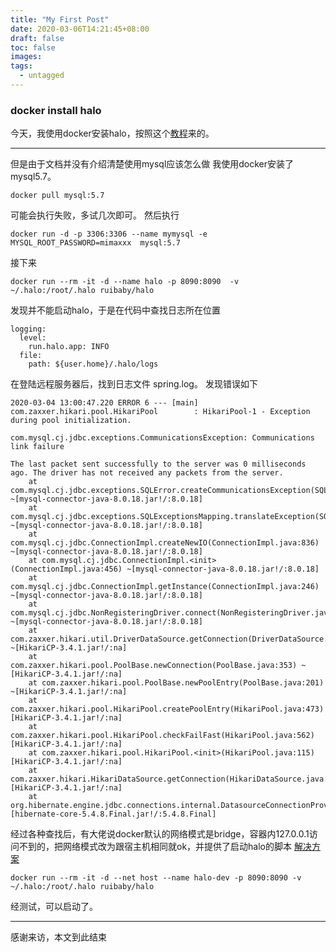 ```yaml
---
title: "My First Post"
date: 2020-03-06T14:21:45+08:00
draft: false
toc: false
images:
tags: 
  - untagged
---
```


### docker install halo
今天，我使用docker安装halo，按照这个[教程](https://halo.run/archives/install-with-docker)来的。
*****
但是由于文档并没有介绍清楚使用mysql应该怎么做
我使用docker安装了mysql5.7。
```
docker pull mysql:5.7
```
可能会执行失败，多试几次即可。
然后执行
```
docker run -d -p 3306:3306 --name mymysql -e MYSQL_ROOT_PASSWORD=mimaxxx  mysql:5.7
```
接下来
```
docker run --rm -it -d --name halo -p 8090:8090  -v ~/.halo:/root/.halo ruibaby/halo

```
  发现并不能启动halo，于是在代码中查找日志所在位置
```
logging:
  level:
    run.halo.app: INFO
  file:
    path: ${user.home}/.halo/logs
```
在登陆远程服务器后，找到日志文件 spring.log。
发现错误如下
```
2020-03-04 13:00:47.220 ERROR 6 --- [main] com.zaxxer.hikari.pool.HikariPool        : HikariPool-1 - Exception during pool initialization.

com.mysql.cj.jdbc.exceptions.CommunicationsException: Communications link failure

The last packet sent successfully to the server was 0 milliseconds ago. The driver has not received any packets from the server.
	at com.mysql.cj.jdbc.exceptions.SQLError.createCommunicationsException(SQLError.java:174) ~[mysql-connector-java-8.0.18.jar!/:8.0.18]
	at com.mysql.cj.jdbc.exceptions.SQLExceptionsMapping.translateException(SQLExceptionsMapping.java:64) ~[mysql-connector-java-8.0.18.jar!/:8.0.18]
	at com.mysql.cj.jdbc.ConnectionImpl.createNewIO(ConnectionImpl.java:836) ~[mysql-connector-java-8.0.18.jar!/:8.0.18]
	at com.mysql.cj.jdbc.ConnectionImpl.<init>(ConnectionImpl.java:456) ~[mysql-connector-java-8.0.18.jar!/:8.0.18]
	at com.mysql.cj.jdbc.ConnectionImpl.getInstance(ConnectionImpl.java:246) ~[mysql-connector-java-8.0.18.jar!/:8.0.18]
	at com.mysql.cj.jdbc.NonRegisteringDriver.connect(NonRegisteringDriver.java:199) ~[mysql-connector-java-8.0.18.jar!/:8.0.18]
	at com.zaxxer.hikari.util.DriverDataSource.getConnection(DriverDataSource.java:138) ~[HikariCP-3.4.1.jar!/:na]
	at com.zaxxer.hikari.pool.PoolBase.newConnection(PoolBase.java:353) ~[HikariCP-3.4.1.jar!/:na]
	at com.zaxxer.hikari.pool.PoolBase.newPoolEntry(PoolBase.java:201) ~[HikariCP-3.4.1.jar!/:na]
	at com.zaxxer.hikari.pool.HikariPool.createPoolEntry(HikariPool.java:473) [HikariCP-3.4.1.jar!/:na]
	at com.zaxxer.hikari.pool.HikariPool.checkFailFast(HikariPool.java:562) [HikariCP-3.4.1.jar!/:na]
	at com.zaxxer.hikari.pool.HikariPool.<init>(HikariPool.java:115) [HikariCP-3.4.1.jar!/:na]
	at com.zaxxer.hikari.HikariDataSource.getConnection(HikariDataSource.java:112) [HikariCP-3.4.1.jar!/:na]
	at org.hibernate.engine.jdbc.connections.internal.DatasourceConnectionProviderImpl.getConnection(DatasourceConnectionProviderImpl.java:122) [hibernate-core-5.4.8.Final.jar!/:5.4.8.Final]

```
经过各种查找后，有大佬说docker默认的网络模式是bridge，容器内127.0.0.1访问不到的，把网络模式改为跟宿主机相同就ok，并提供了启动halo的脚本
[解决方案](https://bbs.halo.run/d/112-docker-halo-mysql)
```
docker run --rm -it -d --net host --name halo-dev -p 8090:8090 -v ~/.halo:/root/.halo ruibaby/halo
```
经测试，可以启动了。
*****
感谢来访，本文到此结束
